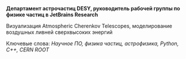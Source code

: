 **Департамент астрочастиц DESY, руководитель рабочей группы по физике частиц в JetBrains Research**

Визуализация Atmospheric Cherenkov Telescopes, моделирование воздушных ливней сверхвысоких энергий

Ключевые слова: *Научное ПО, физика частиц, астрофизика, Python, C++, CERN ROOT* 

